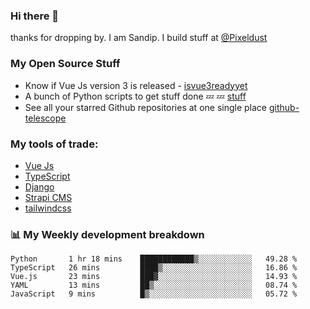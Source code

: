 ### Hi there 👋

thanks for dropping by.
I am Sandip. I build stuff at [@Pixeldust](github.com/pixeldust-in/)

###  **My Open Source Stuff**

 - Know if Vue Js version 3 is released -  [isvue3readyyet](https://github.com/sandiprb/isvue3readyyet)
 - A bunch of Python scripts to get stuff done 💤 💤 [stuff](https://github.com/sandiprb/stuff)
 - See all your starred Github repositories at one single place [github-telescope](https://github.com/sandiprb/github-telescope)



###  **My tools of trade:**
 - [Vue Js](https://github.com/vuejs/vue/)
 - [TypeScript](https://github.com/microsoft/TypeScript)
 - [Django](github.com/django/django)
 - [Strapi CMS](github.com/strapi/strapi)
 - [tailwindcss](https://github.com/tailwindlabs/tailwindcss)


###  📊 **My Weekly development breakdown**
<!--START_SECTION:waka-->
```text
Python       1 hr 18 mins    ████████████▒░░░░░░░░░░░░   49.28 % 
TypeScript   26 mins         ████▒░░░░░░░░░░░░░░░░░░░░   16.86 % 
Vue.js       23 mins         ███▓░░░░░░░░░░░░░░░░░░░░░   14.93 % 
YAML         13 mins         ██▒░░░░░░░░░░░░░░░░░░░░░░   08.74 % 
JavaScript   9 mins          █▒░░░░░░░░░░░░░░░░░░░░░░░   05.72 % 
```
<!--END_SECTION:waka-->
